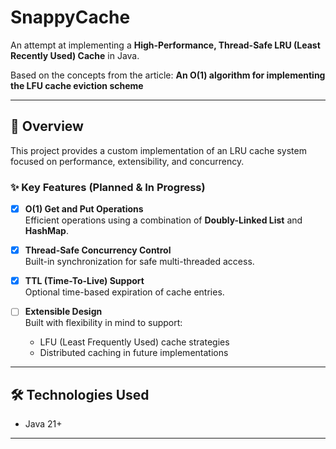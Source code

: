 # SnappyCache

An attempt at implementing a **High-Performance, Thread-Safe LRU (Least Recently Used) Cache** in Java.

Based on the concepts from the article:
**An O(1) algorithm for implementing the LFU cache eviction scheme**

---

## 🚀 Overview

This project provides a custom implementation of an LRU cache system focused on performance, extensibility, and concurrency.

### ✨ Key Features (Planned & In Progress)

- [x] **O(1) Get and Put Operations**  
  Efficient operations using a combination of **Doubly-Linked List** and **HashMap**.

- [x] **Thread-Safe Concurrency Control**  
  Built-in synchronization for safe multi-threaded access.

- [x] **TTL (Time-To-Live) Support**  
  Optional time-based expiration of cache entries.

- [ ] **Extensible Design**  
  Built with flexibility in mind to support:
    - LFU (Least Frequently Used) cache strategies
    - Distributed caching in future implementations

---

## 🛠️ Technologies Used

- Java 21+

---
